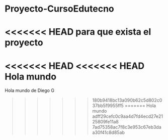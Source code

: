 # Proyecto-CursoEdutecno
<<<<<<< HEAD
para que exista el proyecto
=======
<<<<<<< HEAD
<<<<<<< HEAD
Hola mundo
=======
Hola mundo de Diego G
>>>>>>> 180b9418bc13a090b62c5d802c037bb5f9955ff5
=======
Hola mundo
>>>>>>> adff29cefc0c9aa4d7fd4ecd27e2125809fe11a8
>>>>>>> 7ad75358ac7f8c3e953c67eb3daa30f41c8d85ab
